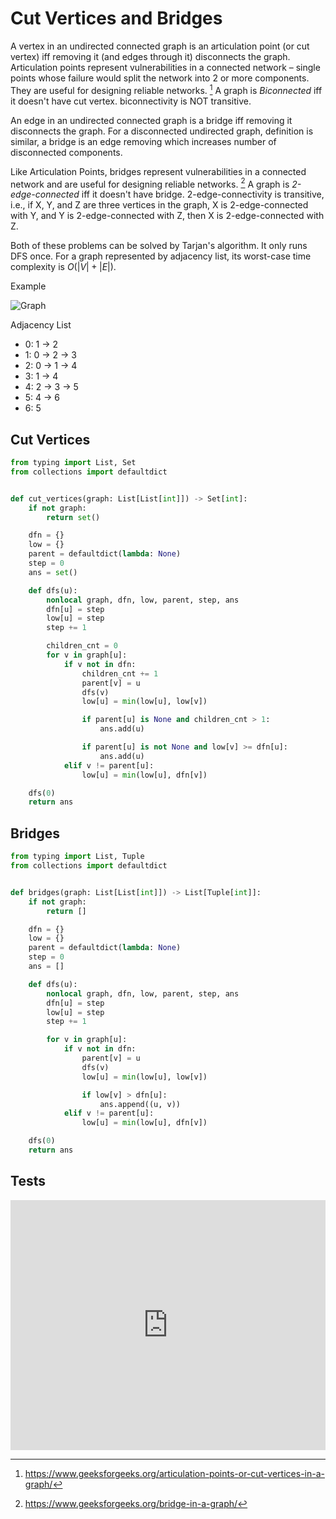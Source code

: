 # Cut Vertices and Bridges

A vertex in an undirected connected graph is an articulation point (or cut vertex) iff removing it (and edges through it) disconnects the graph. Articulation points represent vulnerabilities in a connected network – single points whose failure would split the network into 2 or more components. They are useful for designing reliable networks. [^cut-vertex] A graph is _Biconnected_ iff it doesn't have cut vertex. biconnectivity is NOT transitive.

[^cut-vertex]: <https://www.geeksforgeeks.org/articulation-points-or-cut-vertices-in-a-graph/>

An edge in an undirected connected graph is a bridge iff removing it disconnects the graph. For a disconnected undirected graph, definition is similar, a bridge is an edge removing which increases number of disconnected components.

Like Articulation Points, bridges represent vulnerabilities in a connected network and are useful for designing reliable networks. [^bridge] A graph is _2-edge-connected_ iff it doesn't have bridge. 2-edge-connectivity is transitive, i.e., if X, Y, and Z are three vertices in the graph, X is 2-edge-connected with Y, and Y is 2-edge-connected with Z, then X is 2-edge-connected with Z.

[^bridge]: <https://www.geeksforgeeks.org/bridge-in-a-graph/>

Both of these problems can be solved by Tarjan's algorithm. It only runs DFS once. For a graph represented by adjacency list, its worst-case time complexity is $O( | V | + | E | )$.

Example

![Graph](@assets/img/algorithms/graph/graph.png)

Adjacency List

- 0: 1 -> 2
- 1: 0 -> 2 -> 3
- 2: 0 -> 1 -> 4
- 3: 1 -> 4
- 4: 2 -> 3 -> 5
- 5: 4 -> 6
- 6: 5

## Cut Vertices

```py
from typing import List, Set
from collections import defaultdict


def cut_vertices(graph: List[List[int]]) -> Set[int]:
    if not graph:
        return set()

    dfn = {}
    low = {}
    parent = defaultdict(lambda: None)
    step = 0
    ans = set()

    def dfs(u):
        nonlocal graph, dfn, low, parent, step, ans
        dfn[u] = step
        low[u] = step
        step += 1

        children_cnt = 0
        for v in graph[u]:
            if v not in dfn:
                children_cnt += 1
                parent[v] = u
                dfs(v)
                low[u] = min(low[u], low[v])

                if parent[u] is None and children_cnt > 1:
                    ans.add(u)

                if parent[u] is not None and low[v] >= dfn[u]:
                    ans.add(u)
            elif v != parent[u]:
                low[u] = min(low[u], dfn[v])

    dfs(0)
    return ans
```

## Bridges

```py
from typing import List, Tuple
from collections import defaultdict


def bridges(graph: List[List[int]]) -> List[Tuple[int]]:
    if not graph:
        return []

    dfn = {}
    low = {}
    parent = defaultdict(lambda: None)
    step = 0
    ans = []

    def dfs(u):
        nonlocal graph, dfn, low, parent, step, ans
        dfn[u] = step
        low[u] = step
        step += 1

        for v in graph[u]:
            if v not in dfn:
                parent[v] = u
                dfs(v)
                low[u] = min(low[u], low[v])

                if low[v] > dfn[u]:
                    ans.append((u, v))
            elif v != parent[u]:
                low[u] = min(low[u], dfn[v])

    dfs(0)
    return ans
```

## Tests

<iframe height="400px" width="100%" src="https://repl.it/@LucienZhang/cut?lite=true" scrolling="no" frameborder="no" allowtransparency="true" allowfullscreen="true" sandbox="allow-forms allow-pointer-lock allow-popups allow-same-origin allow-scripts allow-modals"></iframe>
